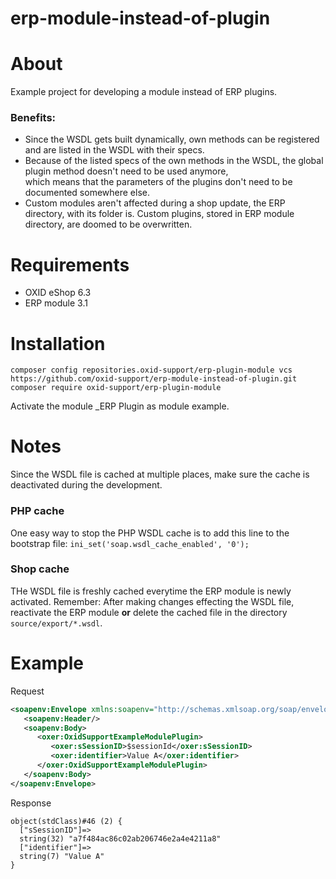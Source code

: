 # erp-module-instead-of-plugin

# About
Example project for developing a module instead of ERP plugins.

### Benefits:
- Since the WSDL gets built dynamically, own methods can be registered and are listed in the WSDL with their specs. 
- Because of the listed specs of the own methods in the WSDL, the global plugin method doesn't need to be used anymore,  
  which means that the parameters of the plugins don't need to be documented somewhere else.
- Custom modules aren't affected during a shop update, the ERP directory, with its folder is. Custom plugins, stored in 
ERP module directory, are doomed to be overwritten.
  

# Requirements
- OXID eShop 6.3
- ERP module 3.1


# Installation
```shell
composer config repositories.oxid-support/erp-plugin-module vcs https://github.com/oxid-support/erp-module-instead-of-plugin.git
composer require oxid-support/erp-plugin-module
```
Activate the module _ERP Plugin as module example.

# Notes

Since the WSDL file is cached at multiple places, make sure the cache is deactivated during the development.

### PHP cache
One easy way to stop the PHP WSDL cache is to add this line to the bootstrap file:
`ini_set('soap.wsdl_cache_enabled', '0');`  
  
### Shop cache
THe WSDL file is freshly cached everytime the ERP module is newly activated. Remember: After making changes effecting
the WSDL file, reactivate the ERP module **or** delete the cached file in the directory `source/export/*.wsdl`.

# Example

Request
```xml
<soapenv:Envelope xmlns:soapenv="http://schemas.xmlsoap.org/soap/envelope/" xmlns:oxer="http://localhost/modules/erp/OXERPService">
   <soapenv:Header/>
   <soapenv:Body>
      <oxer:OxidSupportExampleModulePlugin>
         <oxer:sSessionID>$sessionId</oxer:sSessionID>
         <oxer:identifier>Value A</oxer:identifier>
      </oxer:OxidSupportExampleModulePlugin>
   </soapenv:Body>
</soapenv:Envelope>
```

Response
```
object(stdClass)#46 (2) {
  ["sSessionID"]=>
  string(32) "a7f484ac86c02ab206746e2a4e4211a8"
  ["identifier"]=>
  string(7) "Value A"
}
```